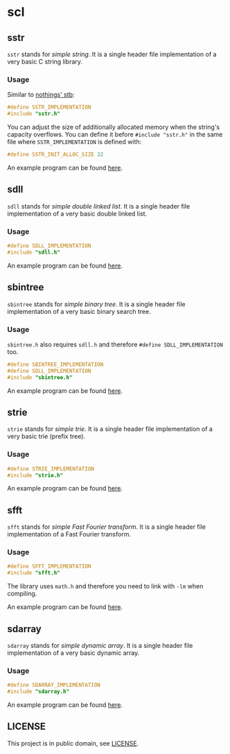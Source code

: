 # scl

## sstr

`sstr` stands for *simple string*. It is a single header file implementation of
a very basic C string library.

### Usage

Similar to [nothings' stb](https://github.com/nothings/stb):

```c
#define SSTR_IMPLEMENTATION
#include "sstr.h"
```

You can adjust the size of additionally allocated memory when the string's
capacity overflows. You can define it before `#include "sstr.h"` in the same
file where `SSTR_IMPLEMENTATION` is defined with:

```c
#define SSTR_INIT_ALLOC_SIZE 32
```

An example program can be found [here](examples/sstr_example.c).

## sdll

`sdll` stands for *simple double linked list*. It is a single header file
implementation of a very basic double linked list.

### Usage

```c
#define SDLL_IMPLEMENTATION
#include "sdll.h"
```

An example program can be found [here](examples/sdll_example.c).

## sbintree

`sbintree` stands for *simple binary tree*. It is a single header file
implementation of a very basic binary search tree.

### Usage

`sbintree.h` also requires `sdll.h` and therefore `#define SDLL_IMPLEMENTATION`
too.

```c
#define SBINTREE_IMPLEMENTATION
#define SDLL_IMPLEMENTATION
#include "sbintree.h"
```

An example program can be found [here](examples/sbintree_example.c).

## strie

`strie` stands for *simple trie*. It is a single header file
implementation of a very basic trie (prefix tree).

### Usage

```c
#define STRIE_IMPLEMENTATION
#include "strie.h"
```

An example program can be found [here](examples/strie_example.c).

## sfft

`sfft` stands for *simple Fast Fourier transform*. It is a single header file
implementation of a Fast Fourier transform.

### Usage

```c
#define SFFT_IMPLEMENTATION
#include "sfft.h"
```

The library uses `math.h` and therefore you need to link with `-lm` when
compiling.

An example program can be found [here](examples/sfft_example.c).

## sdarray

`sdarray` stands for *simple dynamic array*. It is a single header file
implementation of a very basic dynamic array.

### Usage

```c
#define SDARRAY_IMPLEMENTATION
#include "sdarray.h"
```

An example program can be found [here](examples/sdarray_example.c).

## LICENSE

This project is in public domain, see [LICENSE](LICENSE).
